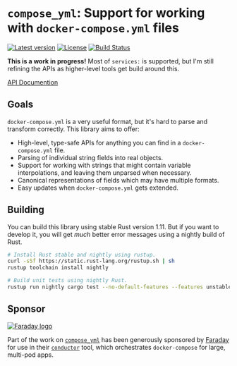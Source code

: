 # `compose_yml`: Support for working with `docker-compose.yml` files

[![Latest version](https://img.shields.io/crates/v/compose_yml.svg)](https://crates.io/crates/compose_yml) [![License](https://img.shields.io/crates/l/compose_yml.svg)](https://creativecommons.org/publicdomain/zero/1.0/) [![Build Status](https://travis-ci.org/emk/compose_yml.svg?branch=master)](https://travis-ci.org/emk/compose_yml)

**This is a work in progress!** Most of `services:` is supported, but I'm
still refining the APIs as higher-level tools get build around this.

[API Documention](http://docs.randomhacks.net/compose_yml/)

## Goals

`docker-compose.yml` is a very useful format, but it's hard to parse and
transform correctly.  This library aims to offer:

- High-level, type-safe APIs for anything you can find in a
  `docker-compose.yml` file.
- Parsing of individual string fields into real objects.
- Support for working with strings that might contain variable
  interpolations, and leaving them unparsed when necessary.
- Canonical representations of fields which may have multiple formats.
- Easy updates when `docker-compose.yml` gets extended.

## Building

You can build this library using stable Rust version 1.11.  But if you want
to develop it, you will get _much_ better error messages using a nightly
build of Rust.

```sh
# Install Rust stable and nightly using rustup.
curl -sSf https://static.rust-lang.org/rustup.sh | sh
rustup toolchain install nightly

# Build unit tests using nightly Rust.
rustup run nightly cargo test --no-default-features --features unstable
```

## Sponsor

<a href="http://www.faraday.io"><img
src="http://cdn2.hubspot.net/hubfs/515497/img/logo.svg" alt="Faraday
logo"/></a>

Part of the work on [`compose_yml`][compose_yml] has been
generously sponsored by [Faraday][] for use in
their [`conductor`][conductor] tool, which orchestrates `docker-compose`
for large, multi-pod apps.

[Faraday]: http://www.faraday.io/
[conductor]: https://github.com/faradayio/conductor
[compose_yml]: https://github.com/emk/compose_yml
